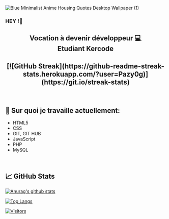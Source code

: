 


![Blue Minimalist Anime Housing Quotes Desktop Wallpaper (1)](https://user-images.githubusercontent.com/107175527/177515064-06a3f1b7-a0c6-422b-a5a8-c6eccb680604.png)

### HEY !👋



<h2 align="center">
Vocation à devenir développeur 💻</br>
Etudiant Kercode

</h2> 


<h2 align="center">[![GitHub Streak](https://github-readme-streak-stats.herokuapp.com/?user=Pazy0g)](https://git.io/streak-stats)</h2>

</br>

## 🔭 Sur quoi je travaille actuellement:

- HTML5
- CSS
- GIT, GIT HUB
- JavaScript
- PHP
- MySQL

</br>

## 📈 GitHub Stats 

[![Anurag's github stats](https://github-readme-stats.vercel.app/api?username=Pazy0g)](https://github.com/Pazy0g)

[![Top Langs](https://github-readme-stats.vercel.app/api/top-langs/?username=Pazy0g&layout=compact)](https://github.com/Pazy0g)

[![Visitors](https://visitor-badge.glitch.me/badge?page_id=Pazy0g.Pazy0g)]()



